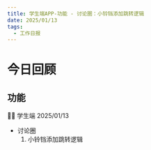 ```yaml
---
title: 学生端APP-功能 - 讨论圈：小铃铛添加跳转逻辑
date: 2025/01/13
tags:
  - 工作日报
---
```


# 今日回顾

## 功能

👨‍🏫 学生端 2025/01/13

- 讨论圈
  1. 小铃铛添加跳转逻辑
